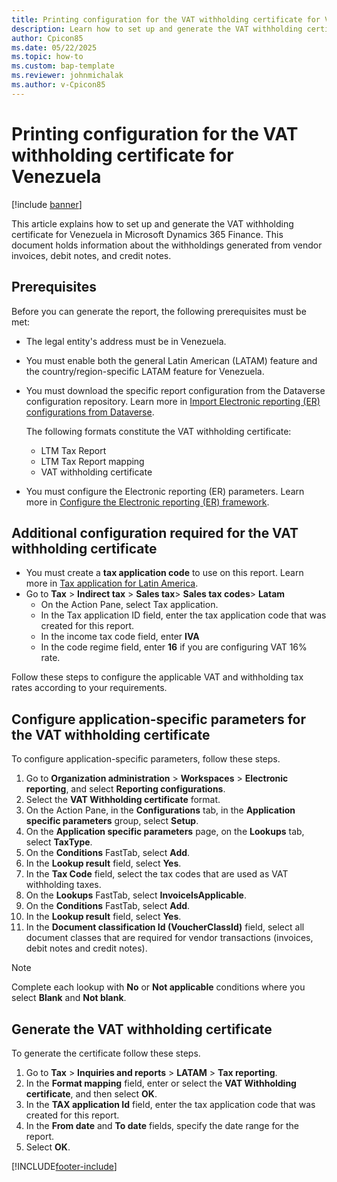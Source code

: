 ```yaml
---
title: Printing configuration for the VAT withholding certificate for Venezuela
description: Learn how to set up and generate the VAT withholding certificate for Venezuela.
author: Cpicon85
ms.date: 05/22/2025
ms.topic: how-to
ms.custom: bap-template
ms.reviewer: johnmichalak
ms.author: v-Cpicon85
---
```


# Printing configuration for the VAT withholding certificate for Venezuela

[!include [banner](../../includes/banner.md)]

This article explains how to set up and generate the VAT withholding certificate for Venezuela in Microsoft Dynamics 365 Finance.
This document holds information about the withholdings generated from vendor invoices, debit notes, and credit notes.

## Prerequisites

Before you can generate the report, the following prerequisites must be met:

- The legal entity's address must be in Venezuela.
- You must enable both the general Latin American (LATAM) feature and the country/region-specific LATAM feature for Venezuela.
- You must download the specific report configuration from the Dataverse configuration repository. Learn more in [Import Electronic reporting (ER) configurations from Dataverse](gsw-import-er-config-dataverse.md).

    The following formats constitute the VAT withholding certificate:
    - LTM Tax Report
    - LTM Tax Report mapping
    - VAT withholding certificate
   
- You must configure the Electronic reporting (ER) parameters. Learn more in [Configure the Electronic reporting (ER) framework](electronic-reporting-er-configure-parameters.md).

## Additional configuration required for the VAT withholding certificate

- You must create a **tax application code** to use on this report. Learn more in [Tax application for Latin America](ltm-core-tax-application).
- Go to **Tax** \> **Indirect tax** \> **Sales tax**\> **Sales tax codes**\> **Latam**
  - On the Action Pane, select Tax application.
  - In the Tax application ID field, enter the tax application code that was created for this report.
  - In the income tax code field, enter **IVA**
  - In the code regime field, enter **16** if you are configuring VAT 16% rate.
 
Follow these steps to configure the applicable VAT and withholding tax rates according to your requirements.

## Configure application-specific parameters for the VAT withholding certificate

To configure application-specific parameters, follow these steps.

1. Go to **Organization administration** \> **Workspaces** \> **Electronic reporting**, and select **Reporting configurations**.
1. Select the **VAT Withholding certificate** format.
1. On the Action Pane, in the **Configurations** tab, in the **Application specific parameters** group, select **Setup**.
1. On the **Application specific parameters** page, on the **Lookups** tab, select **TaxType**.
1. On the **Conditions** FastTab, select **Add**.
1. In the **Lookup result** field, select **Yes**.
1. In the **Tax Code** field, select the tax codes that are used as VAT withholding taxes.
1. On the **Lookups** FastTab, select **InvoiceIsApplicable**.
1. On the **Conditions** FastTab, select **Add**.
1. In the **Lookup result** field, select **Yes**.
1. In the **Document classification Id (VoucherClassId)** field, select all document classes that are required for vendor transactions (invoices, debit notes and credit notes).
> [!NOTE]
> Complete each lookup with **No** or **Not applicable** conditions where you select **Blank** and **Not blank**.

## Generate the VAT withholding certificate

To generate the certificate follow these steps.

1. Go to **Tax** \> **Inquiries and reports** \> **LATAM** \> **Tax reporting**.
1. In the **Format mapping** field, enter or select the **VAT Withholding certificate**, and then select **OK**.
1. In the **TAX application Id** field, enter the tax application code that was created for this report.
1. In the **From date** and **To date** fields, specify the date range for the report.
1. Select **OK**.

[!INCLUDE[footer-include](../../../includes/footer-banner.md)]
